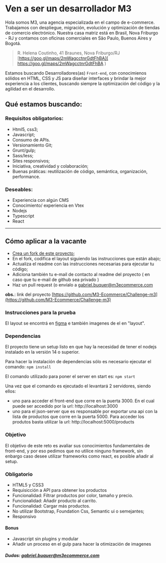 # Ven a ser un desarrollador M3

Hola somos M3, una agencia especializada en el campo de e-commerce. Trabajamos con despliegue, migración, evolución y optimización de tiendas de comercio electrónico. Nuestra casa matriz está en Brasil, Nova Friburgo - RJ y contamos con oficinas comerciales en São Paulo, Buenos Aires y Bogotá.
> R. Helena Coutinho, 41 
> Braunes, Nova Friburgo/RJ
[https://goo.gl/maps/2mWagcctnrGdtFhBA]( https://goo.gl/maps/2mWagcctnrGdtFhBA )

Estamos buscando Desarrolladores(as) `Front-end`, con conocimienos sólidos en HTML, CSS y JS para diseñar interfaces y brindar la mejor experiencia a los clientes, buscando siempre la optimización del código y la agilidad en el desarrollo.

## Qué estamos buscando:

### Requisitos obligatorios:

- Html5, css3;
- Javascript;
- Consumo de APIs.
- Versionamiento Git;
- Grunt/gulp;
- Sass/less;
- Sites responsivos;
- Iniciativa, creatividad y colaboración;
- Buenas práticas: reutilización de código, semántica, organización, performance.

### Deseables:

- Experiencia con algún CMS
- Conocimiento/ experiencia en Vtex
- Nodejs
- Typescript
- React

----

## Cómo aplicar a la vacante

- [Crea un fork de este proyecto;](https://github.com/M3-Ecommerce/Challenge-m3/fork)
- En el fork, codifica el layout siguiendo las instrucciones que están abajo;
- Actualiza el readme con las instrucciones necesarias para ejecutar tu código;
- Adiciona también tu e-mail de contacto al readme del proyecto ( en caso que tu e-mail de github sea privado )
- Haz un pull request (o envíalo a [gabriel.buquer@m3ecommerce.com](mailto:gabriel.buquer@m3ecommerce.com?subject=Vacante%20DEV%20-%20M3)


**obs.**: link del proyecto [https://github.com/M3-Ecommerce/Challenge-m3](https://github.com/M3-Ecommerce/Challenge-m3)

### Instrucciones para la prueba

El layout se encontrá en [figma](https://www.figma.com/file/hPfcV6VClVfkHCtje9997Q/Desafio-m3?node-id=0%3A1) e también imagenes de el en "layout".

### Dependencias

El proyecto tiene un setup listo en que hay la necesidad de tener el nodejs instalado en la versión 14 o superior.

Para hacer la instalación de dependencias sólo es necesario ejecutar el comando: `npm install`

El comando utilizado para poner el server en start es: `npm start`

Una vez que el comando es ejecutado el levantará 2 servidores, siendo ellos:
 - uno para acceder el front-end que corre en la puerta 3000. En el cual puede ser accedido por la url: http://localhost:3000
 - uno para el json-server que es responsable por exportar una api con la lista de productos que corre en la puerta 5000. Para acceder los produtos basta utilizar la url: http://localhost:5000/products

### Objetivo

El objetivo de este reto es avaliar sus conocimientos fundamentales de front-end, y por eso pedimos que no utilice ninguno framework, sin enbargo caso desee utilizar frameworks como react, es posible añadir al setup.

### Obligatorio

- HTML5 y CSS3
- Requisicción a API para obtener los productos
- Funcionalidad: Filtrar productos por color, tamaño y precio.
- Funcionalidad: Añadir producto al carrito.
- Funcionalidad: Cargar más productos.
- No utilizar Bootstrap, Foundation Css, Semantic ui o semejantes;
- Responsivo

#### Bonus

- Javascript sin plugins y modular
- Añadir un proceso en el gulp para hacer la otimización de imagenes

##### Dudas: [gabriel.buquer@m3ecommerce.com](mailto:gabriel.buquer@m3ecommerce.com?subject=Consulta%20Vacante%20DEV%20-%20M3)
